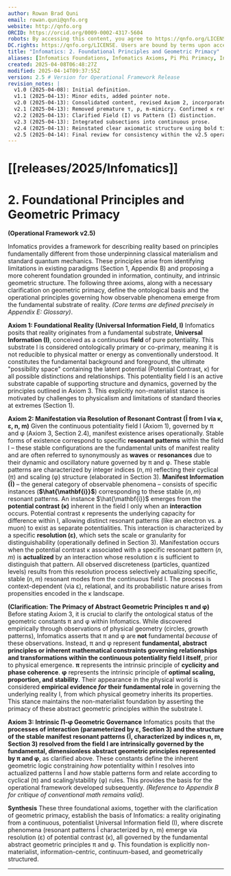 ```yaml
---
author: Rowan Brad Quni
email: rowan.quni@qnfo.org
website: http://qnfo.org
ORCID: https://orcid.org/0009-0002-4317-5604
robots: By accessing this content, you agree to https://qnfo.org/LICENSE. Non-commercial use only. Attribution required.
DC.rights: https://qnfo.org/LICENSE. Users are bound by terms upon access.
title: "Infomatics: 2. Foundational Principles and Geometric Primacy"
aliases: [Infomatics Foundations, Infomatics Axioms, Pi Phi Primacy, Information Field Axioms]
created: 2025-04-08T06:48:27Z
modified: 2025-04-14T09:37:55Z
version: 2.5 # Version for Operational Framework Release
revision_notes: |
  v1.0 (2025-04-08): Initial definition.
  v1.1 (2025-04-13): Minor edits, added pointer note.
  v2.0 (2025-04-13): Consolidated content, revised Axiom 2, incorporated 2.1 (Primacy).
  v2.1 (2025-04-13): Removed premature τ, ρ, m-mimicry. Confirmed κ retention.
  v2.2 (2025-04-13): Clarified Field (I) vs Pattern (Î) distinction.
  v2.3 (2025-04-13): Integrated subsections into continuous prose.
  v2.4 (2025-04-13): Reinstated clear axiomatic structure using bold titles.
  v2.5 (2025-04-14): Final review for consistency within the v2.5 operational framework release. Ensured alignment with Section 1 outline and Appendix structure. Confirmed Field/Pattern terminology.
---
```


# [[releases/2025/Infomatics]]

# 2. Foundational Principles and Geometric Primacy

**(Operational Framework v2.5)**

Infomatics provides a framework for describing reality based on principles fundamentally different from those underpinning classical materialism and standard quantum mechanics. These principles arise from identifying limitations in existing paradigms (Section 1, Appendix B) and proposing a more coherent foundation grounded in information, continuity, and intrinsic geometric structure. The following three axioms, along with a necessary clarification on geometric primacy, define the ontological basis and the operational principles governing how observable phenomena emerge from the fundamental substrate of reality. *(Core terms are defined precisely in Appendix E: Glossary)*.

**Axiom 1: Foundational Reality (Universal Information Field, I)**
Infomatics posits that reality originates from a fundamental substrate, **Universal Information (I)**, conceived as a continuous **field** of pure potentiality. This substrate I is considered ontologically primary or co-primary, meaning it is not reducible to physical matter or energy as conventionally understood. It constitutes the fundamental background and foreground, the ultimate "possibility space" containing the latent potential (Potential Contrast, κ) for all possible distinctions and relationships. This potentiality field I is an active substrate capable of supporting structure and dynamics, governed by the principles outlined in Axiom 3. This explicitly non-materialist stance is motivated by challenges to physicalism and limitations of standard theories at extremes (Section 1).

**Axiom 2: Manifestation via Resolution of Resonant Contrast (Î from I via κ, ε, n, m)**
Given the continuous potentiality field I (Axiom 1), governed by π and φ (Axiom 3, Section 2.4), manifest existence arises operationally. Stable forms of existence correspond to specific **resonant patterns** within the field I – these stable configurations are the fundamental units of manifest reality and are often referred to synonymously as **waves** or **resonances** due to their dynamic and oscillatory nature governed by π and φ. These stable patterns are characterized by integer indices $(n, m)$ reflecting their cyclical (π) and scaling (φ) structure (elaborated in Section 3). **Manifest Information (Î)** – the general category of observable phenomena – consists of specific instances (**$\hat{\mathbf{i}}$**) corresponding to these stable $(n, m)$ resonant patterns. An instance $\hat{\mathbf{i}}$ emerges from the **potential contrast (κ)** inherent in the field I only when an **interaction** occurs. Potential contrast κ represents the underlying capacity for difference within I, allowing distinct resonant patterns (like an electron vs. a muon) to exist as separate potentialities. This interaction is characterized by a specific **resolution (ε)**, which sets the scale or granularity for distinguishability (operationally defined in Section 3). Manifestation occurs when the potential contrast κ associated with a specific resonant pattern $(n, m)$ is **actualized** by an interaction whose resolution ε is sufficient to distinguish that pattern. All observed discreteness (particles, quantized levels) results from this resolution process selectively actualizing specific, stable $(n, m)$ resonant modes from the continuous field I. The process is context-dependent (via ε), relational, and its probabilistic nature arises from propensities encoded in the κ landscape.

**(Clarification: The Primacy of Abstract Geometric Principles π and φ)**
Before stating Axiom 3, it is crucial to clarify the ontological status of the geometric constants π and φ within Infomatics. While discovered empirically through observations of physical geometry (circles, growth patterns), Infomatics asserts that π and φ are **not** fundamental *because* of these observations. Instead, π and φ represent **fundamental, abstract principles or inherent mathematical constraints governing relationships and transformations within the continuous potentiality field I itself**, prior to physical emergence. **π** represents the intrinsic principle of **cyclicity and phase coherence**. **φ** represents the intrinsic principle of **optimal scaling, proportion, and stability**. Their appearance in the physical world is considered **empirical evidence *for* their fundamental role** in governing the underlying reality I, from which physical geometry inherits its properties. This stance maintains the non-materialist foundation by asserting the primacy of these abstract geometric principles within the substrate I.

**Axiom 3: Intrinsic Π-φ Geometric Governance**
Infomatics posits that the **processes of interaction (parameterized by ε, Section 3) and the structure of the stable manifest resonant patterns (Î, characterized by indices n, m, Section 3) resolved from the field I are intrinsically governed by the fundamental, dimensionless abstract geometric principles represented by π and φ**, as clarified above. These constants define the inherent geometric logic constraining *how* potentiality within I resolves into actualized patterns Î and *how* stable patterns form and relate according to cyclical (π) and scaling/stability (φ) rules. This provides the basis for the operational framework developed subsequently. *(Reference to Appendix B for critique of conventional math remains valid).*

**Synthesis**
These three foundational axioms, together with the clarification of geometric primacy, establish the basis of Infomatics: a reality originating from a continuous, potentialist Universal Information field (I), where discrete phenomena (resonant patterns Î characterized by n, m) emerge via resolution (ε) of potential contrast (κ), all governed by the fundamental abstract geometric principles π and φ. This foundation is explicitly non-materialist, information-centric, continuum-based, and geometrically structured.

---